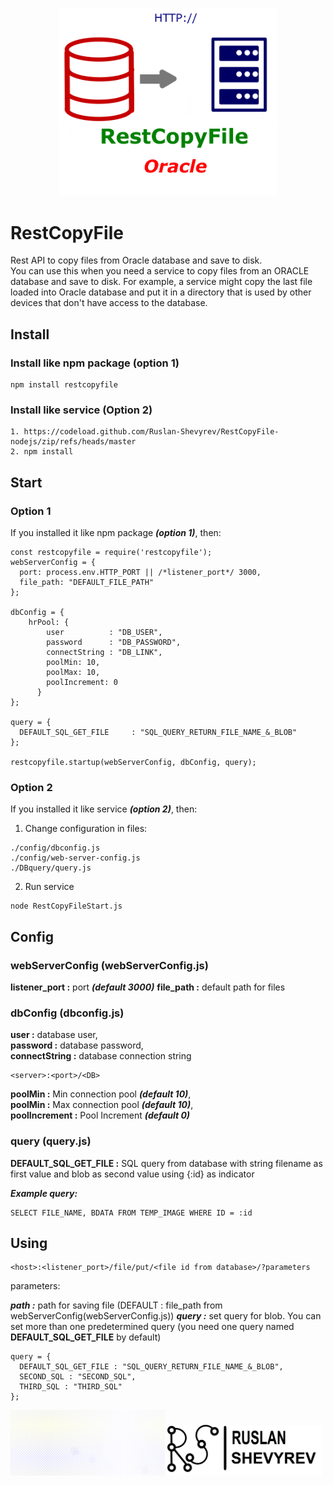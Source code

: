 <p align="center">
  <img src="/media/RestCopyFile.gif" width="350" title="RestCopyFile">
</p>

# RestCopyFile

Rest API to copy files from Oracle database and save to disk.\
You can use this when you need a service to copy files from an ORACLE database and save to disk. For example, a service might copy the last file loaded into Oracle database and put it in a directory that is used by other devices that don't have access to the database.

## Install

### Install like npm package (option 1)

```
npm install restcopyfile
```

### Install like service (Option 2)

```
1. https://codeload.github.com/Ruslan-Shevyrev/RestCopyFile-nodejs/zip/refs/heads/master
2. npm install
```

## Start

### Option 1

If you installed it like npm package ***(option 1)***, then:

```
const restcopyfile = require('restcopyfile');
webServerConfig = {
  port: process.env.HTTP_PORT || /*listener_port*/ 3000,
  file_path: "DEFAULT_FILE_PATH"
};

dbConfig = {
	hrPool: {
		user          : "DB_USER",
		password      : "DB_PASSWORD",
		connectString : "DB_LINK",
		poolMin: 10,
		poolMax: 10,
		poolIncrement: 0
	  }
};

query = {
  DEFAULT_SQL_GET_FILE     : "SQL_QUERY_RETURN_FILE_NAME_&_BLOB"
};

restcopyfile.startup(webServerConfig, dbConfig, query);
```

### Option 2

If you installed it like service ***(option 2)***, then:

1. Change configuration in files:
```
./config/dbconfig.js
./config/web-server-config.js
./DBquery/query.js
```

2. Run service
```
node RestCopyFileStart.js
```

## Config

### webServerConfig (webServerConfig.js)

**listener_port :** port ***(default 3000)***
**file_path :** default path for files

### dbConfig (dbconfig.js)

**user          :** database user,\
**password      :** database password,\
**connectString :** database connection string 
```
<server>:<port>/<DB>
```
**poolMin		:** Min connection pool ***(default 10)***,\
**poolMin		:** Max connection pool ***(default 10)***,\
**poolIncrement	:** Pool Increment ***(default 0)***

### query (query.js)

**DEFAULT_SQL_GET_FILE :** SQL query from database with string filename as first value and blob as second value using {:id} as indicator

***Example query:***
```
SELECT FILE_NAME, BDATA FROM TEMP_IMAGE WHERE ID = :id
```

## Using

```
<host>:<listener_port>/file/put/<file id from database>/?parameters
```
parameters:

***path :*** path for saving file (DEFAULT : file_path from webServerConfig(webServerConfig.js))
***query :*** set query for blob. You can set more than one predetermined query (you need one query named **DEFAULT_SQL_GET_FILE** by default)

```
query = {
  DEFAULT_SQL_GET_FILE : "SQL_QUERY_RETURN_FILE_NAME_&_BLOB",
  SECOND_SQL : "SECOND_SQL",
  THIRD_SQL : "THIRD_SQL"
};
```
<p align="left">
  <img src="https://github.com/Ruslan-Shevyrev/Ruslan-Shevyrev/blob/main/logoRS/logo_mini.gif" width="49%" title="logo">
  <img src="https://github.com/Ruslan-Shevyrev/Ruslan-Shevyrev/blob/main/logoRS/logoRS_FULL.png" width="49%" title="RuslanShevyrev" >
</p>